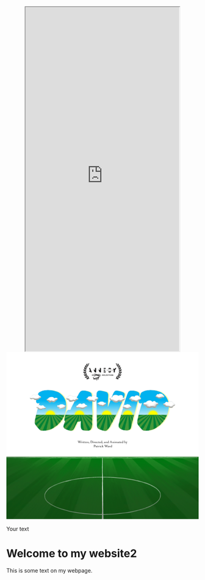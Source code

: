 
<style>
  /* Center align the iframe */
  iframe {
    display: block;
    margin: 0 auto;
  }
</style>

<iframe src="https://mentalcanvas.com/vm/tr7fbzu/scene/" style="width:80%; height:900px;"></iframe>

<img src="DavidWordMarkWithField3.png" alt="DavidField">

<div class="text-container">
  <p>Your text</p>
</div>

<!DOCTYPE html>
<html>
<head>
  <meta charset="UTF-8">
  <title>My Website</title>
  <style>
    @font-face {
      font-family: 'PathwayExtreme_28pt_SemiCondensed-Medium';
      src: url('PathwayExtreme_28pt_SemiCondensed-Medium.ttf') format('truetype');
    }

    body {
      font-family: 'PathwayExtreme_28pt_SemiCondensed-Medium', sans-serif;
    }
  </style>
</head>
<body>
  <h1>Welcome to my website2</h1>
  <p>This is some text on my webpage.</p>
</body>
</html>
